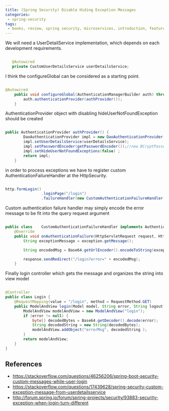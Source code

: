 ```yaml
---
title: (Spring Security) Disable Hiding Exception Messages
categories:
 - spring-security
tags:
 - books, review, spring security, microservices, introduction, features
---
```



We will need a UserDetailService implementation, which depends on each development requirements. 

```JAVA

   @Autowired
   private CustomUserDetailsService userDetailsService;
```



I think the configureGlobal can be considered as a starting point. 

```JAVA

@Autowired
    public void configureGlobal(AuthenticationManagerBuilder auth) throws Exception {
        auth.authenticationProvider(authProvider());
    }
```

AuthenticationProvider object with disabling hideUserNotFoundException should be created

```JAVA

public AuthenticationProvider authProvider() {
        DaoAuthenticationProvider impl = new DaoAuthenticationProvider();
        impl.setUserDetailsService(userDetailsService);
        impl.setPasswordEncoder(getPasswordEncoder());//new BCryptPasswordEncoder());
        impl.setHideUserNotFoundExceptions(false) ;
        return impl;
    }
```

in order to process exceptions we have to register custom AuthenticationFailureHandler at the HttpSecurity.

```JAVA

http.formLogin()
                .loginPage("/login")
                .failureHandler(new CustomAuthenticationFailureHandler())
```


Custom authentication failure handler may simply encode the error message to be fit into the query request argument

```JAVA

public class    CustomAuthenticationFailureHandler implements AuthenticationFailureHandler {
    @Override
    public void onAuthenticationFailure(HttpServletRequest request, HttpServletResponse response, AuthenticationException exception) throws IOException, ServletException {
        String exceptionMessage = exception.getMessage();

        String encodedMsg = Base64.getUrlEncoder().encodeToString(exceptionMessage.getBytes());

        response.sendRedirect("/login?error=" + encodedMsg);
    }

```


Finally login controller which gets the message and organizes the string into view model

```JAVA

@Controller
public class Login {
    @RequestMapping(value = "/login", method = RequestMethod.GET)
    public ModelAndView login(Model model, String error, String logout) {
        ModelAndView modelAndView = new ModelAndView("login");
        if (error != null) {
            byte[] decodedBytes = Base64.getDecoder().decode(error);
            String decodedString = new String(decodedBytes);
            modelAndView.addObject("errorMsg", decodedString );
        }
        return modelAndView;
    }
}

```



## References

- https://stackoverflow.com/questions/46256206/spring-boot-security-custom-messages-while-user-login
- https://stackoverflow.com/questions/17439628/spring-security-custom-exception-message-from-userdetailsservice
- http://forum.spring.io/forum/spring-projects/security/93883-security-exception-when-login-turn-different
